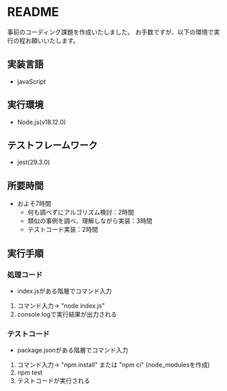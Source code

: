 # README
事前のコーディング課題を作成いたしました。
お手数ですが、以下の環境で実行の程お願いいたします。



## 実装言語
- javaScript


## 実行環境
- Node.js(v18.12.0)


## テストフレームワーク
- jest(29.3.0)


## 所要時間
- およそ7時間
  - 何も調べずにアルゴリズム検討：2時間
  - 類似の事例を調べ、理解しながら実装：3時間
  - テストコード実装：2時間


## 実行手順

### 処理コード
- index.jsがある階層でコマンド入力
1. コマンド入力-> "node index.js"
2. console.logで実行結果が出力される

### テストコード
- package.jsonがある階層でコマンド入力
1. コマンド入力-> "npm install" または "npm ci" (node_modulesを作成)
2. npm test
3. テストコードが実行される